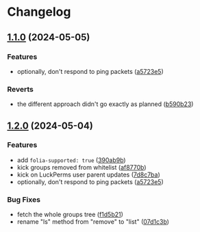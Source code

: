 # Changelog

## [1.1.0](https://github.com/voidpointer0x00/group-whitelist/compare/1.0.0...v1.1.0) (2024-05-05)


### Features

* optionally, don't respond to ping packets ([a5723e5](https://github.com/voidpointer0x00/group-whitelist/commit/a5723e55b04a5043da1579988da6ccc80fac174b))


### Reverts

* the different approach didn't go exactly as planned ([b590b23](https://github.com/voidpointer0x00/group-whitelist/commit/b590b23c32b89d85e29aeee94f3386a057c09adc))

## [1.2.0](https://github.com/voidpointer0x00/group-whitelist/compare/v1.1.0...v1.2.0) (2024-05-04)


### Features

* add `folia-supported: true` ([390ab9b](https://github.com/voidpointer0x00/group-whitelist/commit/390ab9ba6d825ebbb6e47e155bc835e203209e3e))
* kick groups removed from whitelist ([af8770b](https://github.com/voidpointer0x00/group-whitelist/commit/af8770ba6fff10ddbf548acba8bbd962704e93e0))
* kick on LuckPerms user parent updates ([7d8c7ba](https://github.com/voidpointer0x00/group-whitelist/commit/7d8c7ba525450416e4581c696e3e4cb66e916c4e))
* optionally, don't respond to ping packets ([a5723e5](https://github.com/voidpointer0x00/group-whitelist/commit/a5723e55b04a5043da1579988da6ccc80fac174b))


### Bug Fixes

* fetch the whole groups tree ([f1d5b21](https://github.com/voidpointer0x00/group-whitelist/commit/f1d5b21836c0849494276fa616fdadb107a8919c))
* rename "ls" method from "remove" to "list" ([07d1c3b](https://github.com/voidpointer0x00/group-whitelist/commit/07d1c3bb2bd1977ccefdc14d84cd3d4aa4b8618e))
